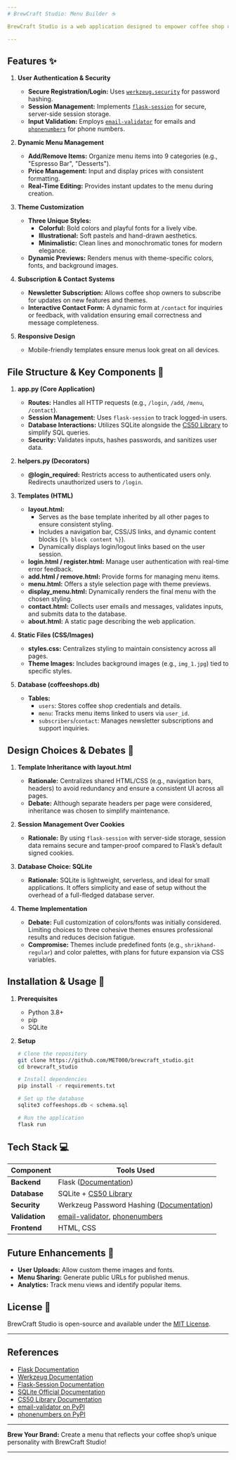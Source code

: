```yaml
---
# BrewCraft Studio: Menu Builder ☕

BrewCraft Studio is a web application designed to empower coffee shop owners to create, customize, and publish professional digital menus. Built with Flask and SQLite, the app offers intuitive tools for menu management, theme customization, and customer engagement while prioritizing security and usability. Whether you're crafting a vibrant “Colorful” menu for a trendy café or a sleek “Minimalistic” design for an upscale espresso bar, BrewCraft Studio streamlines the process of showcasing a coffee shop’s offerings.

---
```


## Features ✨

1. **User Authentication & Security**
   - **Secure Registration/Login:** Uses [`werkzeug.security`](https://werkzeug.palletsprojects.com/) for password hashing.
   - **Session Management:** Implements [`flask-session`](https://pythonhosted.org/Flask-Session/) for secure, server-side session storage.
   - **Input Validation:** Employs [`email-validator`](https://pypi.org/project/email-validator/) for emails and [`phonenumbers`](https://pypi.org/project/phonenumbers/) for phone numbers.

2. **Dynamic Menu Management**
   - **Add/Remove Items:** Organize menu items into 9 categories (e.g., "Espresso Bar", "Desserts").
   - **Price Management:** Input and display prices with consistent formatting.
   - **Real-Time Editing:** Provides instant updates to the menu during creation.

3. **Theme Customization**
   - **Three Unique Styles:**
     - **Colorful:** Bold colors and playful fonts for a lively vibe.
     - **Illustrational:** Soft pastels and hand-drawn aesthetics.
     - **Minimalistic:** Clean lines and monochromatic tones for modern elegance.
   - **Dynamic Previews:** Renders menus with theme-specific colors, fonts, and background images.

4. **Subscription & Contact Systems**
   - **Newsletter Subscription:** Allows coffee shop owners to subscribe for updates on new features and themes.
   - **Interactive Contact Form:** A dynamic form at `/contact` for inquiries or feedback, with validation ensuring email correctness and message completeness.

5. **Responsive Design**
   - Mobile-friendly templates ensure menus look great on all devices.

## File Structure & Key Components 📂

1. **app.py (Core Application)**
   - **Routes:** Handles all HTTP requests (e.g., `/login`, `/add`, `/menu`, `/contact`).
   - **Session Management:** Uses `flask-session` to track logged-in users.
   - **Database Interactions:** Utilizes SQLite alongside the [CS50 Library](https://cs50.readthedocs.io/libraries/cs50/) to simplify SQL queries.
   - **Security:** Validates inputs, hashes passwords, and sanitizes user data.

2. **helpers.py (Decorators)**
   - **@login_required:** Restricts access to authenticated users only. Redirects unauthorized users to `/login`.

3. **Templates (HTML)**
   - **layout.html:**
     - Serves as the base template inherited by all other pages to ensure consistent styling.
     - Includes a navigation bar, CSS/JS links, and dynamic content blocks (`{% block content %}`).
     - Dynamically displays login/logout links based on the user session.
   - **login.html / register.html:** Manage user authentication with real-time error feedback.
   - **add.html / remove.html:** Provide forms for managing menu items.
   - **menu.html:** Offers a style selection page with theme previews.
   - **display_menu.html:** Dynamically renders the final menu with the chosen styling.
   - **contact.html:** Collects user emails and messages, validates inputs, and submits data to the database.
   - **about.html:** A static page describing the web application.

4. **Static Files (CSS/Images)**
   - **styles.css:** Centralizes styling to maintain consistency across all pages.
   - **Theme Images:** Includes background images (e.g., `img_1.jpg`) tied to specific styles.

5. **Database (coffeeshops.db)**
   - **Tables:**
     - `users`: Stores coffee shop credentials and details.
     - `menu`: Tracks menu items linked to users via `user_id`.
     - `subscribers`/`contact`: Manages newsletter subscriptions and support inquiries.

## Design Choices & Debates 🤔

1. **Template Inheritance with layout.html**
   - **Rationale:** Centralizes shared HTML/CSS (e.g., navigation bars, headers) to avoid redundancy and ensure a consistent UI across all pages.
   - **Debate:** Although separate headers per page were considered, inheritance was chosen to simplify maintenance.

2. **Session Management Over Cookies**
   - **Rationale:** By using `flask-session` with server-side storage, session data remains secure and tamper-proof compared to Flask’s default signed cookies.

3. **Database Choice: SQLite**
   - **Rationale:** SQLite is lightweight, serverless, and ideal for small applications. It offers simplicity and ease of setup without the overhead of a full-fledged database server.

4. **Theme Implementation**
   - **Debate:** Full customization of colors/fonts was initially considered. Limiting choices to three cohesive themes ensures professional results and reduces decision fatigue.
   - **Compromise:** Themes include predefined fonts (e.g., `shrikhand-regular`) and color palettes, with plans for future expansion via CSS variables.

## Installation & Usage 🚀

1. **Prerequisites**
   - Python 3.8+
   - pip
   - SQLite

2. **Setup**
   ```bash
   # Clone the repository
   git clone https://github.com/MET000/brewcraft_studio.git
   cd brewcraft_studio

   # Install dependencies
   pip install -r requirements.txt

   # Set up the database
   sqlite3 coffeeshops.db < schema.sql

   # Run the application
   flask run
   ```

## Tech Stack 💻

| **Component** | **Tools Used**                                                |
|---------------|---------------------------------------------------------------|
| **Backend**   | Flask ([Documentation](https://flask.palletsprojects.com/))    |
| **Database**  | SQLite + [CS50 Library](https://cs50.readthedocs.io/libraries/cs50/) |
| **Security**  | Werkzeug Password Hashing ([Documentation](https://werkzeug.palletsprojects.com/)) |
| **Validation**| [email-validator](https://pypi.org/project/email-validator/), [phonenumbers](https://pypi.org/project/phonenumbers/) |
| **Frontend**  | HTML, CSS                                                     |

## Future Enhancements 🔮

- **User Uploads:** Allow custom theme images and fonts.
- **Menu Sharing:** Generate public URLs for published menus.
- **Analytics:** Track menu views and identify popular items.

## License 📄

BrewCraft Studio is open-source and available under the [MIT License](LICENSE).

---

## References

- [Flask Documentation](https://flask.palletsprojects.com/)
- [Werkzeug Documentation](https://werkzeug.palletsprojects.com/)
- [Flask-Session Documentation](https://pythonhosted.org/Flask-Session/)
- [SQLite Official Documentation](https://www.sqlite.org/index.html)
- [CS50 Library Documentation](https://cs50.readthedocs.io/libraries/cs50/)
- [email-validator on PyPI](https://pypi.org/project/email-validator/)
- [phonenumbers on PyPI](https://pypi.org/project/phonenumbers/)

---

**Brew Your Brand:** Create a menu that reflects your coffee shop’s unique personality with BrewCraft Studio!

---
